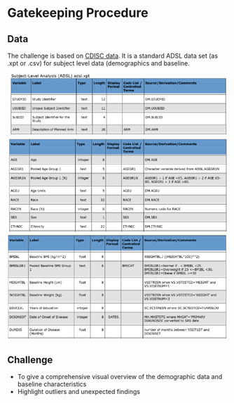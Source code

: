 # Gatekeeping Procedure

## Data

The challenge is based on [CDISC data](https://github.com/phuse-org/phuse-scripts/tree/master/data/adam/cdiscpilot01). It is a standard ADSL data set (as .xpt or .csv) for subject level data (demographics and baseline.

![](table_1.png)  
![](table_2.png)  
![](table_3.png)  

## Challenge

- To give a comprehensive visual overview of the demographic data and baseline characteristics
- Highlight outliers and unexpected findings
